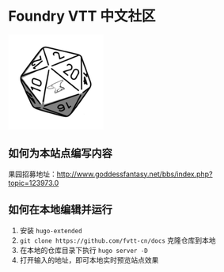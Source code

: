 # Foundry VTT 中文社区

![](./static/favicons/android-chrome-192x192.png)

## 如何为本站点编写内容
果园招募地址：http://www.goddessfantasy.net/bbs/index.php?topic=123973.0

## 如何在本地编辑并运行

1. 安装 `hugo-extended`
2. `git clone https://github.com/fvtt-cn/docs` 克隆仓库到本地 
3. 在本地的仓库目录下执行 `hugo server -D`
4. 打开输入的地址，即可本地实时预览站点效果

